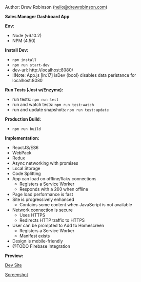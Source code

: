 Author: Drew Robinson (hello@drewrobinson.com)

**Sales Manager Dashboard App**

**Env:**
- Node (v6.10.2)
- NPM (4.50)

**Install Dev:**
- ```npm install```
- ```npm run start-dev```
- dev-url: http://localhost:8080/
- !!Note: App.js [ln:17] isDev {bool} disables data peristance for localhost:8080


**Run Tests (Jest w/Enzyme):**
- run tests: ```npm run test```
- run and watch tests: ```npm run test:watch```
- run and update snapshots: ```npm run test:update```

**Production Build:**
- ```npm run build```

**Implementation:**
 - ReactJS/ES6
 - WebPack
 - Redux
 - Async networking with promises
 - Local Storage
 - Code Splitting
 - App can load on offline/flaky connections
    - Registers a Service Worker
    - Responds with a 200 when offline
 - Page load performance is fast
 - Site is progressively enhanced
    - Contains some content when JavaScript is not available
 - Network connection is secure
    - Uses HTTPS
    - Redirects HTTP traffic to HTTPS
 - User can be prompted to Add to Homescreen
    - Registers a Service Worker
    - Manifest exists
 - Design is mobile-friendly
 - @TODO Firebase Integration


**Preview:**

[Dev Site](https://sales-manager-dashboard.firebaseapp.com/#/)

[Screenshot](https://www.screencast.com/t/j42B7MXxc)
